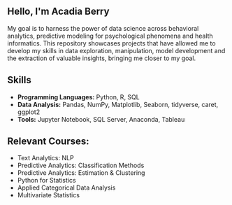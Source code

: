 

## Hello, I'm Acadia Berry

My goal is to harness the power of data science across behavioral analytics, predictive modeling for psychological phenomena and health informatics. This repository showcases projects that have allowed me to develop my skills in data exploration, manipulation, model development and the extraction of valuable insights, bringing me closer to my goal.


## Skills

- **Programming Languages:** Python, R, SQL
- **Data Analysis:** Pandas, NumPy, Matplotlib, Seaborn, tidyverse, caret, ggplot2
- **Tools:** Jupyter Notebook, SQL Server, Anaconda, Tableau

## Relevant Courses:
  - Text Analytics: NLP
  - Predictive Analytics: Classification Methods
  - Predictive Analytics: Estimation & Clustering 
  - Python for Statistics
  - Applied Categorical Data Analysis
  - Multivariate Statistics
    
